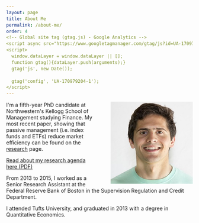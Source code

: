 ```yaml
---
layout: page
title: About Me
permalink: /about-me/
order: 4
<!-- Global site tag (gtag.js) - Google Analytics -->
<script async src="https://www.googletagmanager.com/gtag/js?id=UA-170979204-1"></script>
<script>
  window.dataLayer = window.dataLayer || [];
  function gtag(){dataLayer.push(arguments);}
  gtag('js', new Date());

  gtag('config', 'UA-170979204-1');
</script>
---
```


<img src="/images/MC original.jpg"
style="float:right;margin-left:40px">

I'm a fifth-year PhD candidate at Northwestern's Kellogg School of Management studying Finance.  My most recent paper, showing that passive management (i.e. index funds and ETFs) reduce market efficiency can be found on the [research](http://marcosammon.com/research/) page. 

<p>
  <a href="/images/MS_research_agenda.pdf" target="_blank">
    Read about my research agenda here (PDF)
  </a>
</p>


From 2013 to 2015, I worked as a Senior Research Assistant at the Federal Reserve Bank of Boston in the Supervision Regulation and Credit Department.

I attended Tufts University, and graduated in 2013 with a degree in Quantitative Economics.
